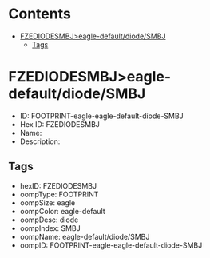 



Contents
========

* [FZEDIODESMBJ>eagle-default/diode/SMBJ](#fzediodesmbjeagle-defaultdiodesmbj)
	* [Tags](#tags)

# FZEDIODESMBJ>eagle-default/diode/SMBJ

- ID: FOOTPRINT-eagle-eagle-default-diode-SMBJ
- Hex ID: FZEDIODESMBJ
- Name: 
- Description: 

## Tags

- hexID: FZEDIODESMBJ
- oompType: FOOTPRINT
- oompSize: eagle
- oompColor: eagle-default
- oompDesc: diode
- oompIndex: SMBJ
- oompName: eagle-default/diode/SMBJ
- oompID: FOOTPRINT-eagle-eagle-default-diode-SMBJ
